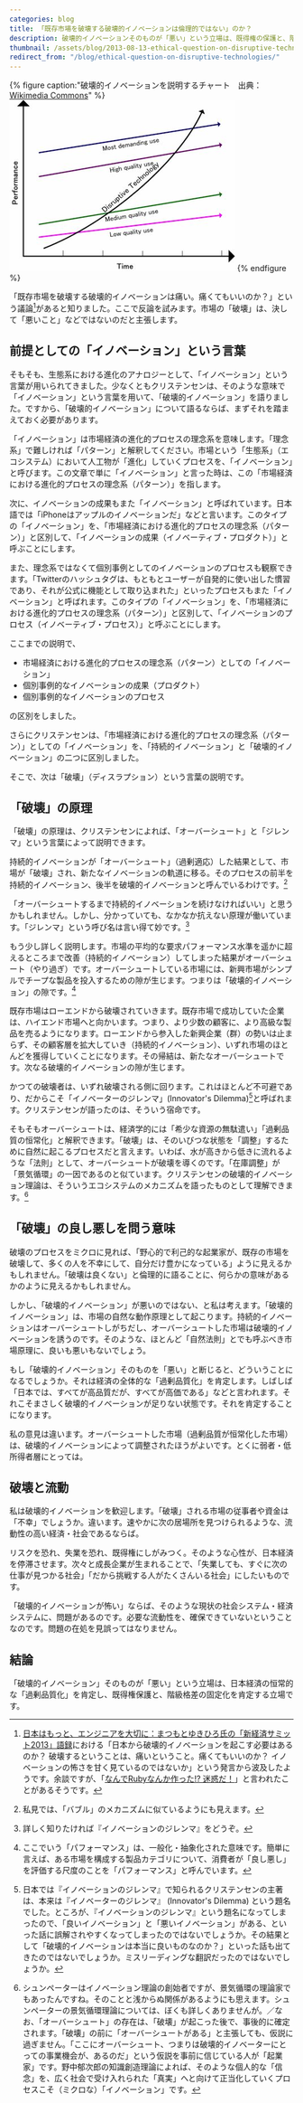 ```yaml
---
categories: blog
title: 「既存市場を破壊する破壊的イノベーションは倫理的ではない」のか？
description: 破壊的イノベーションそのものが「悪い」という立場は、既得権の保護と、階級格差の固定化を肯定する立場であり、そちらのほうがよほど非倫理的です。
thumbnail: /assets/blog/2013-08-13-ethical-question-on-disruptive-technologies/thumbnail.png
redirect_from: "/blog/ethical-question-on-disruptive-technologies/"
---
```


{% figure caption:"破壊的イノベーションを説明するチャート　出典：[Wikimedia Commons](http://commons.wikimedia.org/wiki/File:Disruptivetechnology.png)" %}
![](/assets/blog/2013-08-13-ethical-question-on-disruptive-technologies/disruptive-innovation-curve.jpg)
{% endfigure %}

「既存市場を破壊する破壊的イノベーションは痛い。痛くてもいいのか？」という議論[^jane-summit]があると知りました。ここで反論を試みます。市場の「破壊」は、決して「悪いこと」などではないのだと主張します。

[^jane-summit]: [日本はもっと、エンジニアを大切に：まつもとゆきひろ氏の「新経済サミット2013」語録](http://www.atmarkit.co.jp/ait/articles/1304/16/news133.html)における「日本から破壊的イノベーションを起こす必要はあるのか？ 破壊するということは、痛いということ。痛くてもいいのか？ イノベーションの怖さを甘く見ているのではないか」という発言から波及したようです。余談ですが、「[なんでRubyなんか作った!? 迷惑だ！](http://el.jibun.atmarkit.co.jp/rails/2012/10/ruby-matz-7080.html)」と言われたことがあるそうです。

## 前提としての「イノベーション」という言葉 ##

そもそも、生態系における進化のアナロジーとして、「イノベーション」という言葉が用いられてきました。少なくともクリステンセンは、そのような意味で「イノベーション」という言葉を用いて、「破壊的イノベーション」を語りました。ですから、「破壊的イノベーション」について語るならば、まずそれを踏まえておく必要があります。

「イノベーション」は市場経済の進化的プロセスの理念系を意味します。「理念系」で難しければ「パターン」と解釈してください。市場という「生態系」（エコシステム）において人工物が「進化」していくプロセスを、「イノベーション」と呼びます。この文章で単に「イノベーション」と言った時は、この「市場経済における進化的プロセスの理念系（パターン）」を指します。

次に、イノベーションの成果もまた「イノベーション」と呼ばれています。日本語では「iPhoneはアップルのイノベーションだ」などと言います。このタイプの「イノベーション」を、「市場経済における進化的プロセスの理念系（パターン）」と区別して、「イノベーションの成果（イノベーティブ・プロダクト）」と呼ぶことにします。

また、理念系ではなくて個別事例としてのイノベーションのプロセスも観察できます。「Twitterのハッシュタグは、もともとユーザーが自発的に使い出した慣習であり、それが公式に機能として取り込まれた」といったプロセスもまた「イノベーション」と呼ばれます。このタイプの「イノベーション」を、「市場経済における進化的プロセスの理念系（パターン）」と区別して、「イノベーションのプロセス（イノベーティブ・プロセス）」と呼ぶことにします。

ここまでの説明で、

- 市場経済における進化的プロセスの理念系（パターン）としての「イノベーション」
- 個別事例的なイノベーションの成果（プロダクト）
- 個別事例的なイノベーションのプロセス

の区別をしました。

さらにクリステンセンは、「市場経済における進化的プロセスの理念系（パターン）」としての「イノベーション」を、「持続的イノベーション」と「破壊的イノベーション」の二つに区別しました。

そこで、次は「破壊」（ディスラプション）という言葉の説明です。

## 「破壊」の原理 ##

「破壊」の原理は、クリステンセンによれば、「オーバーシュート」と「ジレンマ」という言葉によって説明できます。

持続的イノベーションが「オーバーシュート」（過剰適応）した結果として、市場が「破壊」され、新たなイノベーションの軌道に移る。そのプロセスの前半を持続的イノベーション、後半を破壊的イノベーションと呼んでいるわけです。[^bubble]

[^bubble]: 私見では、「バブル」のメカニズムに似ているようにも見えます。

「オーバーシュートするまで持続的イノベーションを続けなければいい」と思うかもしれません。しかし、分かっていても、なかなか抗えない原理が働いています。「ジレンマ」という呼び名は言い得て妙です。[^dilemma]

[^dilemma]: 詳しく知りたければ『イノベーションのジレンマ』をどうぞ。

もう少し詳しく説明します。市場の平均的な要求パフォーマンス水準を遥かに超えるところまで改善（持続的イノベーション）してしまった結果がオーバーシュート（やり過ぎ）です。オーバーシュートしている市場には、新興市場がシンプルでチープな製品を投入するための隙が生じます。つまりは「破壊的イノベーション」の隙です。[^performance]

[^performance]: ここでいう「パフォーマンス」は、一般化・抽象化された意味です。簡単に言えば、ある市場を構成する製品カテゴリについて、消費者が「良し悪し」を評価する尺度のことを「パフォーマンス」と呼んでいます。

既存市場はローエンドから破壊されていきます。既存市場で成功していた企業は、ハイエンド市場へと向かいます。つまり、より少数の顧客に、より高級な製品を売るようになります。ローエンドから参入した新興企業（群）の勢いは止まらず、その顧客層を拡大していき（持続的イノベーション）、いずれ市場のほとんどを獲得していくことになります。その帰結は、新たなオーバーシュートです。次なる破壊的イノベーションの隙が生じます。

かつての破壊者は、いずれ破壊される側に回ります。これはほとんど不可避であり、だからこそ「イノベーターのジレンマ」(Innovator's Dilemma)[^innovators-dilemma]と呼ばれます。クリステンセンが語ったのは、そういう宿命です。

[^innovators-dilemma]: 日本では『イノベーションのジレンマ』で知られるクリステンセンの主著は、本来は『イノベーターのジレンマ』 (Innovator's Dilemma) という題名でした。ところが、『イノベーションのジレンマ』という題名になってしまったので、「良いイノベーション」と「悪いイノベーション」がある、といった話に誤解されやすくなってしまったのではないでしょうか。その結果として「破壊的イノベーションは本当に良いものなのか？」といった話も出てきたのではないでしょうか。ミスリーディングな翻訳だったのではないでしょうか。

そもそもオーバーシュートは、経済学的には「希少な資源の無駄遣い」「過剰品質の恒常化」と解釈できます。「破壊」は、そのいびつな状態を「調整」するために自然に起こるプロセスだと言えます。いわば、水が高きから低きに流れるような「法則」として、オーバーシュートが破壊を導くのです。「在庫調整」が「景気循環」の一因であるのと似ています。クリステンセンの破壊的イノベーション理論は、そういうエコシステムのメカニズムを語ったものとして理解できます。[^schumpeter]

[^schumpeter]: シュンペーターはイノベーション理論の創始者ですが、景気循環の理論家でもあったんですね。そのことと浅からぬ関係があるようにも思えます。シュンペーターの景気循環理論については、ぼくも詳しくありませんが。／なお、「オーバーシュート」の存在は、「破壊」が起こった後で、事後的に確定されます。「破壊」の前に「オーバーシュートがある」と主張しても、仮説に過ぎません。「ここにオーバーシュート、つまりは破壊的イノベーターにとっての事業機会が、あるのだ」という仮説を事前に信じている人が「起業家」です。野中郁次郎の知識創造理論によれば、そのような個人的な「信念」を、広く社会で受け入れられた「真実」へと向けて正当化していくプロセスこそ（ミクロな）「イノベーション」です。

## 「破壊」の良し悪しを問う意味 ##

破壊のプロセスをミクロに見れば、「野心的で利己的な起業家が、既存の市場を破壊して、多くの人を不幸にして、自分だけ豊かになっている」ように見えるかもしれません。「破壊は良くない」と倫理的に語ることに、何らかの意味があるかのように見えるかもしれません。

しかし、「破壊的イノベーション」が悪いのではない、と私は考えます。「破壊的イノベーション」は、市場の自然な動作原理として起こります。持続的イノベーションはオーバーシュートしがちだし、オーバーシュートした市場は破壊的イノベーションを誘うのです。そのような、ほとんど「自然法則」とでも呼ぶべき市場原理に、良いも悪いもないでしょう。

もし「破壊的イノベーション」そのものを「悪い」と断じると、どういうことになるでしょうか。それは経済の全体的な「過剰品質化」を肯定します。しばしば「日本では、すべてが高品質だが、すべてが高価である」などと言われます。それこそまさしく破壊的イノベーションが足りない状態です。それを肯定することになります。

私の意見は違います。オーバーシュートした市場（過剰品質が恒常化した市場）は、破壊的イノベーションによって調整されたほうがよいです。とくに弱者・低所得者層にとっては。

## 破壊と流動 ##

私は破壊的イノベーションを歓迎します。「破壊」される市場の従事者や資金は「不幸」でしょうか。違います。速やかに次の居場所を見つけられるような、流動性の高い経済・社会であるならば。

リスクを恐れ、失業を恐れ、既得権にしがみつく。そのような心性が、日本経済を停滞させます。次々と成長企業が生まれることで、「失業しても、すぐに次の仕事が見つかる社会」「だから挑戦する人がたくさんいる社会」にしたいものです。

「破壊的イノベーションが怖い」ならば、そのような現状の社会システム・経済システムに、問題があるのです。必要な流動性を、確保できていないということなのです。問題の在処を見誤ってはなりません。

## 結論 ##

「破壊的イノベーション」そのものが「悪い」という立場は、日本経済の恒常的な「過剰品質化」を肯定し、既得権保護と、階級格差の固定化を肯定する立場です。
